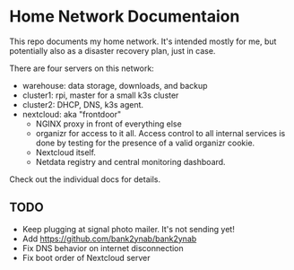 # Home Network Documentaion

This repo documents my home network. It's intended mostly for me, but potentially also as a disaster recovery plan, just in case.

There are four servers on this network:
* warehouse: data storage, downloads, and backup
* cluster1: rpi, master for a small k3s cluster
* cluster2: DHCP, DNS, k3s agent.
* nextcloud: aka "frontdoor"
  * NGINX proxy in front of everything else
  * organizr for access to it all. Access control to all internal services is done by testing for the presence of a valid organizr cookie.
  * Nextcloud itself.
  * Netdata registry and central monitoring dashboard.

Check out the individual docs for details.

## TODO
* Keep plugging at signal photo mailer. It's not sending yet!
* Add https://github.com/bank2ynab/bank2ynab
* Fix DNS behavior on internet disconnection
* Fix boot order of Nextcloud server
